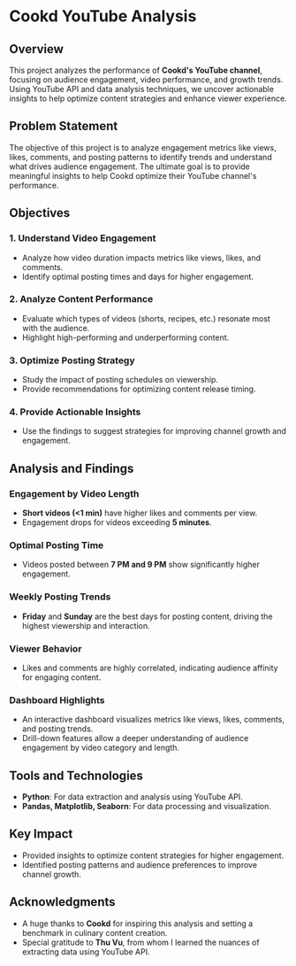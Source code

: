 # Cookd YouTube Analysis  

## Overview  
This project analyzes the performance of **Cookd's YouTube channel**, focusing on audience engagement, video performance, and growth trends. Using YouTube API and data analysis techniques, we uncover actionable insights to help optimize content strategies and enhance viewer experience.  

## Problem Statement  
The objective of this project is to analyze engagement metrics like views, likes, comments, and posting patterns to identify trends and understand what drives audience engagement. The ultimate goal is to provide meaningful insights to help Cookd optimize their YouTube channel's performance.  

## Objectives  
### 1. **Understand Video Engagement**  
- Analyze how video duration impacts metrics like views, likes, and comments.  
- Identify optimal posting times and days for higher engagement.  

### 2. **Analyze Content Performance**  
- Evaluate which types of videos (shorts, recipes, etc.) resonate most with the audience.  
- Highlight high-performing and underperforming content.  

### 3. **Optimize Posting Strategy**  
- Study the impact of posting schedules on viewership.  
- Provide recommendations for optimizing content release timing.  

### 4. **Provide Actionable Insights**  
- Use the findings to suggest strategies for improving channel growth and engagement.  

## Analysis and Findings  
### Engagement by Video Length  
- **Short videos (<1 min)** have higher likes and comments per view.  
- Engagement drops for videos exceeding **5 minutes**.  

### Optimal Posting Time  
- Videos posted between **7 PM and 9 PM** show significantly higher engagement.  

### Weekly Posting Trends  
- **Friday** and **Sunday** are the best days for posting content, driving the highest viewership and interaction.  

### Viewer Behavior  
- Likes and comments are highly correlated, indicating audience affinity for engaging content.  

### Dashboard Highlights  
- An interactive dashboard visualizes metrics like views, likes, comments, and posting trends.  
- Drill-down features allow a deeper understanding of audience engagement by video category and length.  

## Tools and Technologies  
- **Python**: For data extraction and analysis using YouTube API.  
- **Pandas, Matplotlib, Seaborn**: For data processing and visualization.  

## Key Impact  
- Provided insights to optimize content strategies for higher engagement.  
- Identified posting patterns and audience preferences to improve channel growth.  

## Acknowledgments  
- A huge thanks to **Cookd** for inspiring this analysis and setting a benchmark in culinary content creation.  
- Special gratitude to **Thu Vu**, from whom I learned the nuances of extracting data using YouTube API.  
